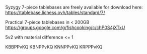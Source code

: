 
Syzygy 7-piece tablebases are freely available for download here:
https://tablebase.lichess.ovh/tables/standard/7/

Practical 7-piece tablebases in < 200GB
https://groups.google.com/g/fishcooking/c/chP0S4jXTxU

5v2 with material difference <= 1

KBBPPvKQ
KBNPPvKQ
KNNPPvKQ
KRPPPvKQ

